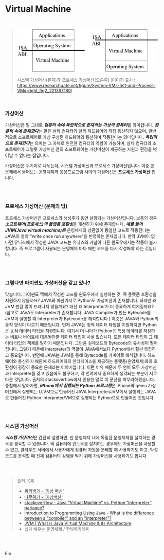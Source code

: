 # Virtual Machine

<br>

>![System VMs (left) and Process VMs (right) | Download Scientific Diagram](hogeun.assets/image.png)
>
>시스템 가상머신(왼쪽)과 프로세스 가상머신(오른쪽) (이미지 출처 : https://www.researchgate.net/figure/System-VMs-left-and-Process-VMs-right_fig2_221367180)

<br>

### 가상머신

가상머신은 말 그대로 ***컴퓨터 속에 독립적으로 존재하는 가상의 컴퓨터***를 의미합니다. ***컴퓨터 속에 존재한다***는 말은 실제 컴퓨터와 달리 하드웨어와 직접 통신하지 않으며, 일반적으로 소프트웨어로 가상 구성된 하드웨어와 통신하며 작동한다는 의미입니다. ***독립적으로 존재한다***는 의미는 그 자체로 완전한 컴퓨터의 역할이 가능하며, 실제 컴퓨터의 소프트웨어가 그렇듯 가상머신 안의 소프트웨어는 가상머신이 제공하는 자원과 환경을 벗어날 수 없다는 점입니다.

가상머신은 두가지로 나뉘는데, 시스템 가상머신과 프로세스 가상머신입니다. 이중 본 문제에서 물어보는 운영체제와 응용프로그램 사이의 가상머신은 **프로세스 가상머신** 입니다.

<br><br>

### 프로세스 가상머신 (문제의 답)

프로세스 가상머신은 프로세스의 생성주기 동안 실행되는 가상머신입니다. 보통의 경우 ***소프트웨어(프로세스)의 플랫폼 호환성***을 개선하기 위해 존재합니다. ***예를 들어 JVM(Java virtual machine)은*** 운영체제와 상관없이 동일한 코드로 작동된다는 JAVA의 철학 "write once run anywhere"을 반영하는 존재입니다. 만약 JVM이 없다면 유닉스에서 작성한 JAVA 코드는 유닉스와 커널이 다른 윈도우에서는 작동이 불가합니다. 즉 프로그램이 사용되는 운영체제 마다 매번 코드를 다시 작성해야 하는 것입니다.

<br><br>

### 그렇다면 파이썬도 가상머신을 갖고 있나?

맞습니다. 파이썬도 맥에서 작성한 코드를 윈도우에서 실행하는 것, 즉 플랫폼 호환성을 지원하지 않을까요? JAVA와 마찬가지로 Python도 가상머신이 존재합니다. 하지만 왜 JVM 만큼 많이 드러나지 않을까요? 대신 왜 Interpreter가 더 중요하게 여겨질까요? (참고로 JAVA도 Interpreter가 존재합니다. JAVA Compiler가 만든 Bytecode를 JVM이 실행할 때 Interpreter가 Bytecode를 해석합니다.) 이것은 JAVA와 Python의 동작 방식이 다르기 때문입니다. 먼저 JAVA는 정적 데이터 타입을 지원하지만 Python은 동적 데이터 타입을 지원합니다. 여기서 더 나아가 Python은 특정 데이터를 저장하는 비트나 바이트에 대응될만한 데이터 타입이 사실 없습니다. 모든 데이터 타입이 그 데이터 타입의 객체를 말하기 때문입니다. 그만큼 실제코드와 Bytecode의 유사성이 떨어집니다. 그렇기 때문에 Interpreter의 역할이 JAVA에서보다 Python에서 훨씬 복잡하고 중요합니다. 반면에 JAVA는 JVM을 통해 Bytecode를 기계어로 해석합니다. 하드웨어와 통신하기 때문에 하드웨어와의 인터페이스를 제공하는 플랫폼(운영체제)와의 호환성이 굉장히 중요한 문제라는 이야기입니다. 이런 이유 때문에 두 언어 모두 가상머신과 Interpreter를 갖고 있음에도 불구하고, 각 언어에서 중요하게 생각되는 부분이 서로 다른 것입니다. 출처의 stackoverflow에서 인용한 말로 이 문단을 마무리하겠습니다. 종합해서 말하자면, ***iPhone에서 실행되는 Python 프로그램***은 iPhone의 qemu 가상머신에서 실행되는 LLVM으로 만들어진 JAVA Interpreter/JVM에서 실행되는 JAVA로 만들어진 Python Interpreter/VM으로 실행되는 Python으로 만들어진 것입니다.

<br><br>

### 시스템 가상머신

***시스템 가상머신***은 간단히 설명하면, 한 운영체제 내에 독립된 운영체제를 설치하는 경우를 생각할 수 있습니다. 맥 컴퓨터에 윈도우를 설치하는 경우에도 가상머신을 사용할 수 있고, 클라우드 서버에서 사용자에게 컴퓨터 자원을 분배할 때 사용하기도 하고, 악성코드를 분석할 때 전체 컴퓨터의 감염을 막기 위해 가상머신을 사용하기도 합니다.

<br><br>

> 출처 목록
>
> * [위키백과 - '가상 머신'](https://ko.wikipedia.org/w/index.php?title=%EA%B0%80%EC%83%81_%EB%A8%B8%EC%8B%A0&action=edit&section=3)
> * [나무위키 - '가상머신'](https://namu.wiki/w/%EA%B0%80%EC%83%81%EB%A8%B8%EC%8B%A0#rfn-15)
> * [stackoverflow - Java “Virtual Machine” vs. Python “Interpreter” parlance?](https://stackoverflow.com/questions/441824/java-virtual-machine-vs-python-interpreter-parlance)
> * [Introduction to Programming Using Java - What is the difference between a "compiler" and an "interpreter"?](http://math.hws.edu/eck/cs124/javanotes3/c1/quiz-answers.html#:~:text=(Java%20uses%20a%20compiler%20to,then%20executed%20by%20an%20interpreter.))
> * [JVM | What is Java Virtual Machine & its Architecture](https://www.guru99.com/java-virtual-machine-jvm.html#:~:text=Java%20Virtual%20Machine%20(JVM)%20is,code%20for%20a%20particular%20system.)
> * 쉽게 배우는 운영체제 / 한빛아카데미

<br><br>

Fin.
